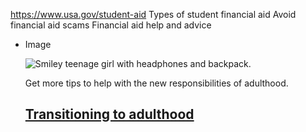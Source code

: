 

https://www.usa.gov/student-aid
Types of student financial aid
Avoid financial aid scams
Financial aid help and advice

* Image

  ![Smiley teenage girl with headphones and backpack.](https://www.usa.gov/s3/files/styles/large/public/2023-01/Banner_img_Turning_18_en.png?itok=7YjhxTo7)

  Get more tips to help with the new responsibilities of adulthood.

  [Transitioning to adulthood](https://www.usa.gov/adulthood)
  ----------------------------------------
